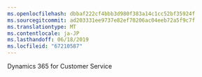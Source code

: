 ```yaml
---
ms.openlocfilehash: dbbaf222cf4bbb3d980f383a14c1cc52bf35924f
ms.sourcegitcommit: ad203331ee9737e82ef70206ac04eeb72a5f9c7f
ms.translationtype: MT
ms.contentlocale: ja-JP
ms.lasthandoff: 06/18/2019
ms.locfileid: "67210587"
---
```

Dynamics 365 for Customer Service